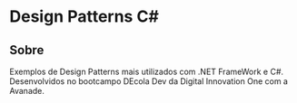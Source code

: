  # Design Patterns C#
 
## Sobre

Exemplos de Design Patterns mais utilizados com .NET FrameWork e C#. Desenvolvidos no bootcampo DEcola Dev da Digital Innovation One com a Avanade.